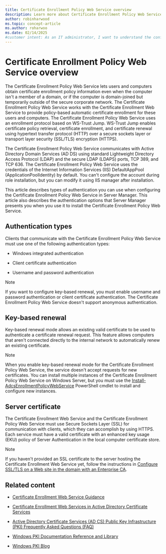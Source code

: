 ```yaml
---
title: Certificate Enrollment Policy Web Service overview
description: Learn more about Certificate Enrollment Policy Web Service, including Server Manager configuration and authentication options. 
author: robinharwood
ms.topic: concept-article
ms.author: roharwoo
ms.date: 02/14/2025
#customer intent: As an IT administrator, I want to understand the configuration and authentication options for the Certificate Enrollment Policy Web Service so that I can properly set it up and manage it.
---
```


# Certificate Enrollment Policy Web Service overview

The Certificate Enrollment Policy Web Service lets users and computers obtain certificate enrollment policy information even when the computer isn't a member of a domain, or if the computer is domain-joined but temporarily outside of the secure corporate network. The Certificate Enrollment Policy Web Service works with the Certificate Enrollment Web Service to provide policy-based automatic certificate enrollment for these users and computers. The Certificate Enrollment Policy Web Service uses an enrollment protocol based on WS-Trust Jump. WS-Trust Jump enables certificate policy retrieval, certificate enrollment, and certificate renewal using hypertext transfer protocol (HTTP) over a secure sockets layer or transport layer security (SSL/TLS) encryption (HTTPS).

The Certificate Enrollment Policy Web Service communicates with Active Directory Domain Services (AD DS) using standard Lightweight Directory Access Protocol (LDAP) and the secure LDAP (LDAPS) ports, TCP 389, and TCP 636. The Certificate Enrollment Policy Web Service uses the credentials of the Internet Information Services (IIS) DefaultAppPool (ApplicationPoolIdentity) by default. You can't configure the account during role installation, but you can modify it using IIS manager after installation.

This article describes types of authentication you can use when configuring the Certificate Enrollment Policy Web Service in Server Manager. This article also describes the authentication options that Server Manager presents you when you use it to install the Certificate Enrollment Policy Web Service.

## Authentication types

Clients that communicate with the Certificate Enrollment Policy Web Service must use one of the following authentication types:

- Windows integrated authentication

- Client certificate authentication

- Username and password authentication

> [!NOTE]
> If you want to configure key-based renewal, you must enable username and password authentication or client certificate authentication.
> The Certificate Enrollment Policy Web Service doesn't support anonymous authentication.

## Key-based renewal

Key-based renewal mode allows an existing valid certificate to be used to authenticate a certificate renewal request. This feature allows computers that aren't connected directly to the internal network to automatically renew an existing certificate.

> [!NOTE]
> When you enable key-based renewal mode for the Certificate Enrollment Policy Web Service, the service doesn't accept requests for new certificates. You can install multiple instances of the Certificate Enrollment Policy Web Service on Windows Server, but you must use the [Install-AdcsEnrollmentPolicyWebService](/powershell/module/adcsdeployment/install-adcsenrollmentpolicywebservice) PowerShell cmdlet to install and configure new instances.

## Server certificate

The Certificate Enrollment Web Service and the Certificate Enrollment Policy Web Service must use Secure Sockets Layer (SSL) for communication with clients, which they can accomplish by using HTTPS. Each service must have a valid certificate with an enhanced key usage (EKU) policy of Server Authentication in the local computer certificate store.

> [!NOTE]
> If you haven't provided an SSL certificate to the server hosting the Certificate Enrollment Web Service yet, follow the instructions in [Configure SSL/TLS on a Web site in the domain with an Enterprise CA](https://social.technet.microsoft.com/wiki/contents/articles/12485.configure-ssltls-on-a-web-site-in-the-domain-with-an-enterprise-ca.aspx).

## Related content

- [Certificate Enrollment Web Service Guidance](/previous-versions/windows/it-pro/windows-server-2012-r2-and-2012/hh831822(v=ws.11))

- [Certificate Enrollment Web Services in Active Directory Certificate Services](https://social.technet.microsoft.com/wiki/contents/articles/7734.certificate-enrollment-web-services-in-active-directory-certificate-services.aspx)

- [Active Directory Certificate Services (AD CS) Public Key Infrastructure (PKI) Frequently Asked Questions (FAQ)](https://aka.ms/adcsfaq)

- [Windows PKI Documentation Reference and Library](https://social.technet.microsoft.com/wiki/contents/articles/987.windows-pki-documentation-reference-and-library.aspx)

- [Windows PKI Blog](https://blogs.technet.com/b/pki/)

